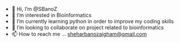 - 👋 Hi, I’m @SBanoZ
- 👀 I’m interested in Bioinformatics
- 🌱 I’m currently learning python in order to improve my coding skills
- 💞️ I’m looking to collaborate on project related to bioinformatics
- 📫 How to reach me ... sheharbanozaigham@gmail.com

<!---
SBanoZ/SBanoZ is a ✨ special ✨ repository because its `README.md` (this file) appears on your GitHub profile.
You can click the Preview link to take a look at your changes.
--->
